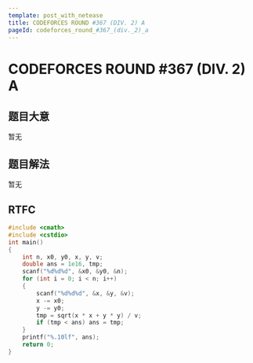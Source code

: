 ```yaml
---
template: post_with_netease
title: CODEFORCES ROUND #367 (DIV. 2) A
pageId: codeforces_round_#367_(div._2)_a
---
```


# CODEFORCES ROUND #367 (DIV. 2) A
<span id="poem"></span><script>$(function(){$.ajax('/api/poem?rnd='+Date.now()+Math.random()).done(function(data){$('#poem').text(data);});});</script>
## 题目大意
暂无

## 题目解法
暂无

## RTFC

```cpp
#include <cmath>
#include <cstdio>
int main()
{
    int n, x0, y0, x, y, v;
    double ans = 1e16, tmp;
    scanf("%d%d%d", &x0, &y0, &n);
    for (int i = 0; i < n; i++)
    {
        scanf("%d%d%d", &x, &y, &v);
        x -= x0;
        y -= y0;
        tmp = sqrt(x * x + y * y) / v;
        if (tmp < ans) ans = tmp;
    }
    printf("%.10lf", ans);
    return 0;
}
```
<div id="__comment"></div>
